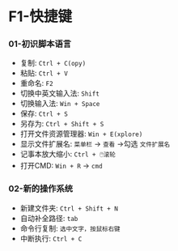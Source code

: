 # F1-快捷键

### 01-初识脚本语言

- 复制: `Ctrl + C(opy)`
- 粘贴: `Ctrl + V`
- 重命名: `F2`
- 切换中英文输入法: `Shift`
- 切换输入法: `Win + Space  `
- 保存: `Ctrl + S`
- 另存为: `Ctrl + Shift + S`
- 打开文件资源管理器: `Win + E(xplore)`
- 显示文件扩展名: `菜单栏` -> `查看` ->勾选 `文件扩展名`
- 记事本放大缩小: `Ctrl + 🖱️滚轮`
- 打开CMD: `Win + R` -> `cmd`

### 02-新的操作系统

- 新建文件夹: `Ctrl + Shift + N`
- 自动补全路径: `tab`
- 命令行复制: `选中文字，按鼠标右键`
- 中断执行: `Ctrl + C`
